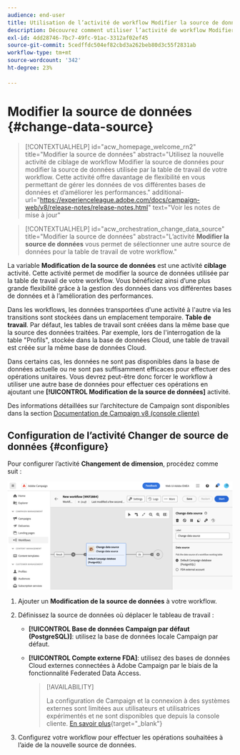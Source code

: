 ```yaml
---
audience: end-user
title: Utilisation de l’activité de workflow Modifier la source de données
description: Découvrez comment utiliser l’activité de workflow Modifier la source de données
exl-id: 4dd28746-7bc7-49fc-91ac-3312af02ef45
source-git-commit: 5cedffdc504ef82cbd3a262beb80d3c55f2831ab
workflow-type: tm+mt
source-wordcount: '342'
ht-degree: 23%

---
```


# Modifier la source de données {#change-data-source}

>[!CONTEXTUALHELP]
>id="acw_homepage_welcome_rn2"
>title="Modifier la source de données"
>abstract="Utilisez la nouvelle activité de ciblage de workflow Modifier la source de données pour modifier la source de données utilisée par la table de travail de votre workflow. Cette activité offre davantage de flexibilité en vous permettant de gérer les données de vos différentes bases de données et d’améliorer les performances."
>additional-url="https://experienceleague.adobe.com/docs/campaign-web/v8/release-notes/release-notes.html" text="Voir les notes de mise à jour"

>[!CONTEXTUALHELP]
>id="acw_orchestration_change_data_source"
>title="Modifier la source de données"
>abstract="L’activité **Modifier la source de données** vous permet de sélectionner une autre source de données pour la table de travail de votre workflow."

La variable **Modification de la source de données** est une activité **ciblage** activité. Cette activité permet de modifier la source de données utilisée par la table de travail de votre workflow. Vous bénéficiez ainsi d’une plus grande flexibilité grâce à la gestion des données dans vos différentes bases de données et à l’amélioration des performances.

Dans les workflows, les données transportées d&#39;une activité à l&#39;autre via les transitions sont stockées dans un emplacement temporaire. **Table de travail**. Par défaut, les tables de travail sont créées dans la même base que la source des données traitées. Par exemple, lors de l&#39;interrogation de la table &quot;Profils&quot;, stockée dans la base de données Cloud, une table de travail est créée sur la même base de données Cloud.

Dans certains cas, les données ne sont pas disponibles dans la base de données actuelle ou ne sont pas suffisamment efficaces pour effectuer des opérations unitaires. Vous devrez peut-être donc forcer le workflow à utiliser une autre base de données pour effectuer ces opérations en ajoutant une **[!UICONTROL Modification de la source de données]** activité.

Des informations détaillées sur l’architecture de Campaign sont disponibles dans la section [Documentation de Campaign v8 (console cliente)](https://experienceleague.adobe.com/docs/campaign/campaign-v8/config/architecture/architecture.html)

<!--

Let's say you want to send to your  VIP customers a unique offer code that they can redeem on your online store. To do this, you need to:

1. Query VIP customers on the "Profiles" table located on the Cloud database,
1. Retrieve an offer code for each targeted profile through API calls,
1. Update each profile with the assigned offer code,
1. Send an email to the profiles with their offer code.

In this situation, it is recommended to execute the offer code assignment operation on the local database, which is better suited for unitary operations. To do this, you need to add a **[!UICONTROL Change data source]** activity before the operation in order to execute it on the Campaign local database.

Before executing the operation, the working table is copied to the local database so that the operation can run there. Once done, the system detects that the profiles that we want to update are on another location. The data is therefore automatically copied back to the Cloud database where the "Profiles" table is located.
-->

## Configuration de l’activité Changer de source de données {#configure}

Pour configurer l’activité **Changement de dimension**, procédez comme suit :

![](../assets/workflow-change-data-source-add.png)

1. Ajouter un **Modification de la source de données** à votre workflow.

1. Définissez la source de données où déplacer le tableau de travail :

   * **[!UICONTROL Base de données Campaign par défaut (PostgreSQL)]**: utilisez la base de données locale Campaign par défaut.
   * **[!UICONTROL Compte externe FDA]**: utilisez des bases de données Cloud externes connectées à Adobe Campaign par le biais de la fonctionnalité Federated Data Access.

     >[!AVAILABILITY]
     >
     >La configuration de Campaign et la connexion à des systèmes externes sont limitées aux utilisateurs et utilisatrices expérimentés et ne sont disponibles que depuis la console cliente. [En savoir plus](https://experienceleague.adobe.com/docs/campaign/campaign-v8/connect/fda.html?lang=fr){target="_blank"}

1. Configurez votre workflow pour effectuer les opérations souhaitées à l’aide de la nouvelle source de données.

<!--
## Example {#example}

The workflow belows illustrates the use case detailed earlier, i.e. sending VIP customers offer codes that they can redeem on our online store.

-->

